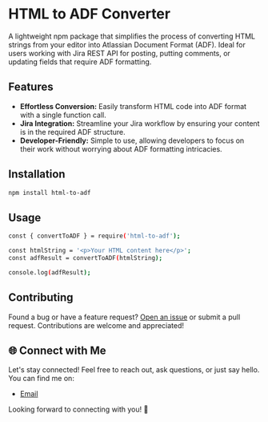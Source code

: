 # HTML to ADF Converter

A lightweight npm package that simplifies the process of converting HTML strings from your editor into Atlassian Document Format (ADF). Ideal for users working with Jira REST API for posting, putting comments, or updating fields that require ADF formatting.

## Features

- **Effortless Conversion:** Easily transform HTML code into ADF format with a single function call.
- **Jira Integration:** Streamline your Jira workflow by ensuring your content is in the required ADF structure.
- **Developer-Friendly:** Simple to use, allowing developers to focus on their work without worrying about ADF formatting intricacies.

## Installation

```bash
npm install html-to-adf
```

## Usage
```bash
const { convertToADF } = require('html-to-adf');

const htmlString = '<p>Your HTML content here</p>';
const adfResult = convertToADF(htmlString);

console.log(adfResult);
```

## Contributing


Found a bug or have a feature request? [Open an issue](https://github.com/package-provider/html-to-adf-converter/issues/1) or submit a pull request. Contributions are welcome and appreciated!

## 🌐 Connect with Me

Let's stay connected! Feel free to reach out, ask questions, or just say hello. You can find me on:

- [Email](providerpackage@gmail.com)

Looking forward to connecting with you! 🚀



